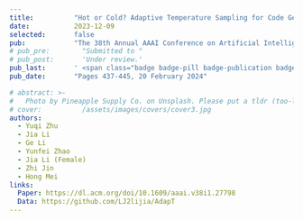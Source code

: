 ```yaml
---
title:          "Hot or Cold? Adaptive Temperature Sampling for Code Generation with Large Language Models"
date:           2023-12-09
selected:       false
pub:            "The 38th Annual AAAI Conference on Artificial Intelligence (AAAI 2024)"
# pub_pre:        "Submitted to "
# pub_post:       'Under review.'
pub_last:       ' <span class="badge badge-pill badge-publication badge-success">CCF-A, Poster</span>'
pub_date:       "Pages 437-445, 20 February 2024"

# abstract: >-
#   Photo by Pineapple Supply Co. on Unsplash. Please put a tldr (too-long-didnt-read, 1~2 sentences) of your publication here. It is not recommended to put the actual abstract here because it is usually too long to fit in. $\LaTeX$ is supported. $a=b+c$.
# cover:          /assets/images/covers/cover3.jpg
authors:
  - Yuqi Zhu
  - Jia Li
  - Ge Li
  - Yunfei Zhao
  - Jia Li (Female)
  - Zhi Jin
  - Hong Mei
links:
  Paper: https://dl.acm.org/doi/10.1609/aaai.v38i1.27798
  Data: https://github.com/LJ2lijia/AdapT
---
```

